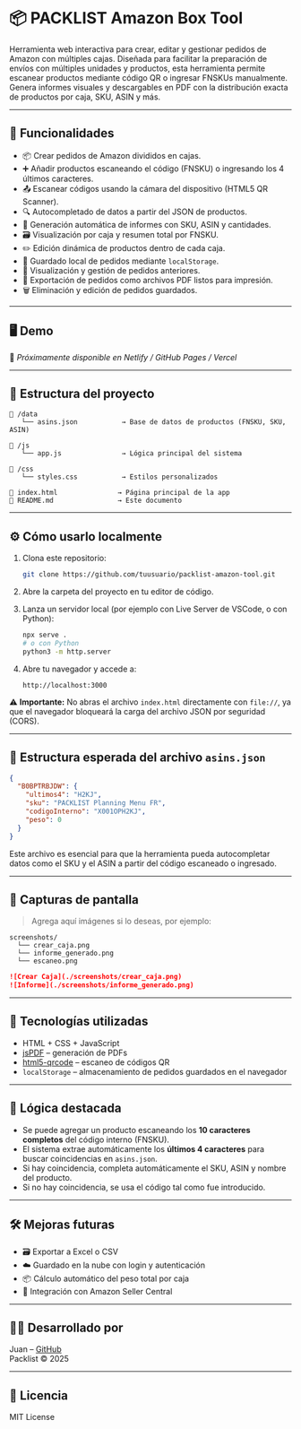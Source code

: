 ﻿# 📦 PACKLIST Amazon Box Tool

Herramienta web interactiva para crear, editar y gestionar pedidos de Amazon con múltiples cajas. Diseñada para facilitar la preparación de envíos con múltiples unidades y productos, esta herramienta permite escanear productos mediante código QR o ingresar FNSKUs manualmente. Genera informes visuales y descargables en PDF con la distribución exacta de productos por caja, SKU, ASIN y más.

---

## 🚀 Funcionalidades

- 📦 Crear pedidos de Amazon divididos en cajas.
- ➕ Añadir productos escaneando el código (FNSKU) o ingresando los 4 últimos caracteres.
- 📤 Escanear códigos usando la cámara del dispositivo (HTML5 QR Scanner).
- 🔍 Autocompletado de datos a partir del JSON de productos.
- 🧾 Generación automática de informes con SKU, ASIN y cantidades.
- 🗃️ Visualización por caja y resumen total por FNSKU.
- ✏️ Edición dinámica de productos dentro de cada caja.
- 💾 Guardado local de pedidos mediante `localStorage`.
- 📂 Visualización y gestión de pedidos anteriores.
- 📄 Exportación de pedidos como archivos PDF listos para impresión.
- 🗑️ Eliminación y edición de pedidos guardados.

---

## 🖥️ Demo

🚧 *Próximamente disponible en Netlify / GitHub Pages / Vercel*

---

## 📂 Estructura del proyecto

```
📁 /data
   └── asins.json           → Base de datos de productos (FNSKU, SKU, ASIN)

📁 /js
   └── app.js               → Lógica principal del sistema

📁 /css
   └── styles.css           → Estilos personalizados

📄 index.html               → Página principal de la app
📄 README.md                → Este documento
```

---

## ⚙️ Cómo usarlo localmente

1. Clona este repositorio:
   ```bash
   git clone https://github.com/tuusuario/packlist-amazon-tool.git
   ```

2. Abre la carpeta del proyecto en tu editor de código.

3. Lanza un servidor local (por ejemplo con Live Server de VSCode, o con Python):
   ```bash
   npx serve .
   # o con Python
   python3 -m http.server
   ```

4. Abre tu navegador y accede a:
   ```
   http://localhost:3000
   ```

⚠️ **Importante:** No abras el archivo `index.html` directamente con `file://`, ya que el navegador bloqueará la carga del archivo JSON por seguridad (CORS).

---

## 🔎 Estructura esperada del archivo `asins.json`

```json
{
  "B0BPTRBJDW": {
    "ultimos4": "H2KJ",
    "sku": "PACKLIST Planning Menu FR",
    "codigoInterno": "X001OPH2KJ",
    "peso": 0
  }
}
```

Este archivo es esencial para que la herramienta pueda autocompletar datos como el SKU y el ASIN a partir del código escaneado o ingresado.

---

## 📸 Capturas de pantalla

> Agrega aquí imágenes si lo deseas, por ejemplo:

```
screenshots/
  └── crear_caja.png
  └── informe_generado.png
  └── escaneo.png
```

```markdown
![Crear Caja](./screenshots/crear_caja.png)
![Informe](./screenshots/informe_generado.png)
```

---

## 🔧 Tecnologías utilizadas

- HTML + CSS + JavaScript
- [jsPDF](https://github.com/parallax/jsPDF) – generación de PDFs
- [html5-qrcode](https://github.com/mebjas/html5-qrcode) – escaneo de códigos QR
- `localStorage` – almacenamiento de pedidos guardados en el navegador

---

## 🧠 Lógica destacada

- Se puede agregar un producto escaneando los **10 caracteres completos** del código interno (FNSKU).
- El sistema extrae automáticamente los **últimos 4 caracteres** para buscar coincidencias en `asins.json`.
- Si hay coincidencia, completa automáticamente el SKU, ASIN y nombre del producto.
- Si no hay coincidencia, se usa el código tal como fue introducido.

---

## 🛠 Mejoras futuras

- 🗃️ Exportar a Excel o CSV
- ☁️ Guardado en la nube con login y autenticación
- 📦 Cálculo automático del peso total por caja
- 🔗 Integración con Amazon Seller Central

---

## 🧑‍💻 Desarrollado por

Juan – [GitHub](https://github.com/tuusuario)  
Packlist © 2025

---

## 📄 Licencia

MIT License